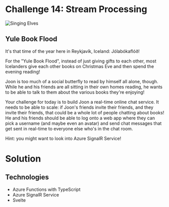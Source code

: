 # Challenge 14: Stream Processing

![Singing Elves](https://res.cloudinary.com/jen-looper/image/upload/v1575488631/images/challenge-14_zuvzci.jpg)

## Yule Book Flood

It's that time of the year here in Reykjavík, Iceland: Jólabókaflóð!

For the "Yule Book Flood", instead of just giving gifts to each other, most Icelanders give each other books on Christmas Eve and then spend the evening reading!

Joon is too much of a social butterfly to read by himself all alone, though. While he and his friends are all sitting in their own homes reading, he wants to be able to talk to them about the various books they're enjoying!

Your challenge for today is to build Joon a real-time online chat service. It needs to be able to scale: if Joon's friends invite their friends, and they invite their friends, that could be a whole lot of people chatting about books! He and his friends should be able to log onto a web app where they can pick a username (and maybe even an avatar) and send chat messages that get sent in real-time to everyone else who's in the chat room.

Hint: you might want to look into Azure SignalR Service!

# Solution

## Technologies

- Azure Functions with TypeScript
- Azure SignalR Service
- Svelte
